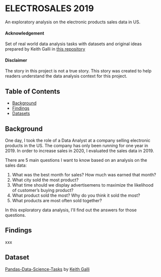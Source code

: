 ﻿# ELECTROSALES 2019 
An exploratory analysis on the electronic products sales data in US.

#### Acknowledgement
Set of real world data analysis tasks with datasets and original ideas prepared by Keith Galli in [this repository](https://github.com/KeithGalli/Pandas-Data-Science-Tasks)

#### Disclaimer
The story in this project is not a true story. This story was created to help readers understand the data analysis context for this project.

## Table of Contents
* [Background](#background)
* [Findings](#findings)
* [Datasets](#datasets)

## Background
One day, I took the role of a Data Analyst at a company selling electronic products in the US. The company has only been running for one year in 2019. In order to increase sales in 2020, I evaluated the sales data in 2019.

There are 5 main questions I want to know based on an analysis on the sales data:
1. What was the best month for sales? How much was earned that month?
2. What city sold the most product?
3. What time should we display advertisemens to maximize the likelihood of customer’s buying product?
4. What product sold the most? Why do you think it sold the most?
5. What products are most often sold together?

In this exploratory data analysis, I'll find out the answers for those questions.


## Findings
xxx

## Dataset
[Pandas-Data-Science-Tasks](https://github.com/KeithGalli/Pandas-Data-Science-Tasks) by [Keith Galli](https://github.com/KeithGalli)